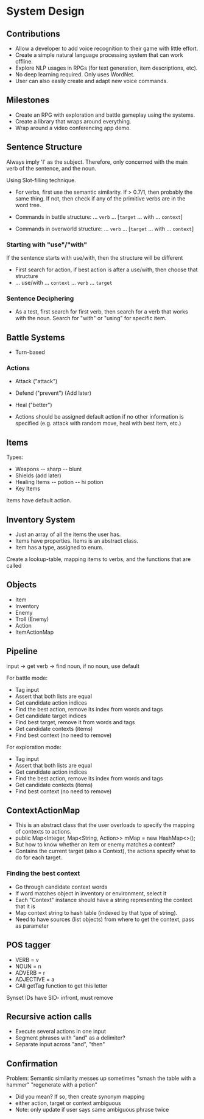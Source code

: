 System Design
========================

Contributions
-----

- Allow a developer to add voice recognition to their game with little effort.
- Create a simple natural language processing system that can work offline.
- Explore NLP usages in RPGs (for text generation, item descriptions, etc).
- No deep learning required. Only uses WordNet.
- User can also easily create and adapt new voice commands.

Milestones
----------

- Create an RPG with exploration and battle gameplay using the systems.
- Create a library that wraps around everything.
- Wrap around a video conferencing app demo.


Sentence Structure
---------------------

Always imply 'I' as the subject. Therefore, only concerned with the main verb of the sentence, and the noun.

Using Slot-filling technique.

- For verbs, first use the semantic similarity. If > 0.7/1, then probably the same thing. If not, then check if any of the primitive verbs are in the word tree.

- Commands in battle structure: ... `verb` ... [`target` ... with ... `context`]
- Commands in overworld structure: ... `verb` ... [`target` ... with ... `context`]

### Starting with "use"/"with"

If the sentence starts with use/with, then the structure will be different
- First search for action, if best action is after a use/with, then choose that structure
- ... use/with ... `context` ... `verb` ... `target`

### Sentence Deciphering

- As a test, first search for first verb, then search for a verb that works with the noun. Search for "with" or "using" for specific item.

Battle Systems
---------------------

- Turn-based

### Actions

- Attack ("attack")
- Defend ("prevent") (Add later)
- Heal ("better")

- Actions should be assigned default action if no other information is specified (e.g. attack with random move, heal with best item, etc.)

Items
---------

Types:
- Weapons
-- sharp
-- blunt
- Shields (add later)
- Healing Items
-- potion
-- hi potion
- Key Items

Items have default action.

Inventory System
--------------------

- Just an array of all the items the user has.
- Items have properties. Items is an abstract class.
- Item has a type, assigned to enum.

Create a lookup-table, mapping items to verbs, and the functions that are called


Objects
------------------

- Item
- Inventory
- Enemy
- Troll (Enemy)
- Action
- ItemActionMap


Pipeline
---------------

input -> get verb -> find noun, if no noun, use default

For battle mode:
- Tag input
- Assert that both lists are equal
- Get candidate action indices
- Find the best action, remove its index from words and tags
- Get candidate target indices
- Find best target, remove it from words and tags
- Get candidate contexts (items)
- Find best context (no need to remove)

For exploration mode:
- Tag input
- Assert that both lists are equal
- Get candidate action indices
- Find the best action, remove its index from words and tags
- Get candidate contexts (items)
- Find best context (no need to remove)

ContextActionMap
---------------

- This is an abstract class that the user overloads to specify the mapping of contexts to actions.
- public Map<Integer, Map<String, Action>> mMap = new HashMap<>();
- But how to know whether an item or enemy matches a context?
- Contains the current target (also a Context), the actions specify what to do for each target.

### Finding the best context

- Go through candidate context words
- If word matches object in inventory or environment, select it
- Each "Context" instance should have a string representing the context that it is
- Map context string to hash table (indexed by that type of string).
- Need to have sources (list objects) from where to get the context, pass as parameter


POS tagger
----------------

- VERB = v
- NOUN = n
- ADVERB = r
- ADJECTIVE = a
- CAll getTag function to get this letter

Synset IDs have SID- infront, must remove


Recursive action calls
------------------

- Execute several actions in one input
- Segment phrases with "and" as a delimiter?
- Separate input across "and", "then"


Confirmation
------------------

Problem: Semantic similarity messes up sometimes
"smash the table with a hammer"
"regenerate with a potion"
- Did you mean? If so, then create synonym mapping
- either action, target or context ambiguous
- Note: only update if user says same ambiguous phrase twice